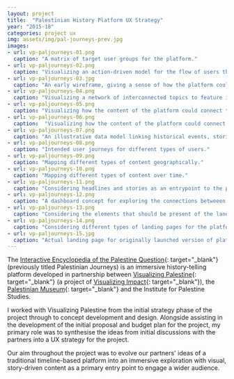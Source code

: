 ```yaml
---
layout: project
title:  "Palestinian History Platform UX Strategy"
year: "2015-18"
categories: project ux
img: assets/img/pal-journeys-prev.jpg
images:
- url: vp-paljourneys-01.png
  caption: "A matrix of target user groups for the platform."
- url: vp-paljourneys-02.png
  caption: "Visualizing an action-driven model for the flow of users through the platform."
- url: vp-paljourneys-03.jpg
  caption: "An early wireframe, giving a sense of how the platform could look on tablet and mobile."
- url: vp-paljourneys-04.png
  caption: "Visualizing a network of interconnected topics to feature in story-driven content."
- url: vp-paljourneys-05.png
  caption: "Visualizing how the content of the platform could connect the local, regional and global scale."
- url: vp-paljourneys-06.png
  caption:  "Visualizing how the content of the platform could connect the local, regional and global scale."
- url: vp-paljourneys-07.png
  caption: "An illustrative data model linking historical events, stories and audiovisual content."
- url: vp-paljourneys-08.png
  caption: "Intended user journeys for different types of users."
- url: vp-paljourneys-09.png
  caption: "Mapping different types of content geographically."
- url: vp-paljourneys-10.png
  caption: "Mapping different types of content over time."
- url: vp-paljourneys-11.png
  caption: "Considering headlines and stories as an entrypoint to the platform."
- url: vp-paljourneys-12.png
  caption: "A dashboard concept for exploring the connections betweeen different types of content."
- url: vp-paljourneys-13.png
  caption: "Considering the elements that should be present of the landing page of the platform."
- url: vp-paljourneys-14.png
  caption: "Considering different types of landing pages for the platform."
- url: vp-paljourneys-15.jpg
  caption: "Actual landing page for originally launched version of platform."
---
```

The [Interactive Encyclopedia of the Palestine Question](https://www.palquest.org/){: target="_blank"} (previously titled Palestinian Journeys) is an immersive history-telling platform developed in partnership between [Visualizing Palestine](https://visualizingpalestine.org){: target="_blank"} (a project of [Visualizing Impact](https://visualizingimpact.org){: target="_blank"}), the [Palestinian Museum](https://palmuseum.org){: target="_blank"} and the Institute for Palestine Studies.

I worked with Visualizing Palestine from the initial strategy phase of the project through to concept development and design. Alongside assisting in the development of the initial proposal and budget plan for the project, my primary role was to synthesise the ideas from initial discussions with the partners into a UX strategy for the project.

Our aim throughout the project was to evolve our partners' ideas of a traditional timeline-based platform into an immersive exploration with visual, story-driven content as a primary entry point to engage a wider audience.
